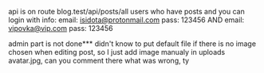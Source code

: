 api is on route blog.test/api/posts/all
users who have posts and you can login with info:
email: isidota@protonmail.com
pass: 123456
AND
email: vipovka@vip.com
pass: 123456

admin part is not done***
didn't know to put default file if there is no image chosen when editing post, so I just add image manualy in uploads avatar.jpg, can you comment there what was wrong, ty
